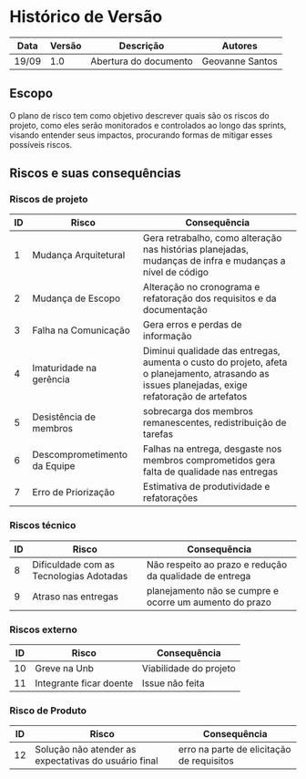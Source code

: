 # Histórico de Versão

|Data|Versão|Descrição|Autores|
|----|----|----|----|
|19/09|1.0|Abertura do documento|Geovanne Santos|

## Escopo

O plano de risco tem como objetivo descrever quais são os riscos do projeto, como eles serão monitorados e controlados ao longo das sprints, visando entender seus impactos, procurando formas de mitigar esses possíveis riscos.

## Riscos e suas consequências

### Riscos de projeto

| ID | Risco | Consequência |
|---|---|---|
| 1 | Mudança Arquitetural | Gera retrabalho, como alteração nas histórias planejadas, mudanças de infra e mudanças a nível de código |
| 2 | Mudança de Escopo | Alteração no cronograma e refatoração dos requisitos e da documentação |
| 3 | Falha na Comunicação | Gera erros e perdas de informação |
| 4 | Imaturidade na gerência | Diminui qualidade das entregas, aumenta o custo do projeto, afeta o planejamento, atrasando as issues planejadas, exige refatoração de artefatos |
| 5 | Desistência de membros | sobrecarga dos membros remanescentes, redistribuição de tarefas |
| 6 | Descomprometimento da Equipe | Falhas na entrega, desgaste nos membros comprometidos gera falta de qualidade nas entregas |
| 7 | Erro de Priorização | Estimativa de produtividade e refatorações |

### Riscos técnico

| ID | Risco | Consequência |
|---|---|---|
| 8 | Dificuldade com as Tecnologias Adotadas | Não respeito ao prazo e redução da qualidade de entrega |
| 9 | Atraso nas entregas | planejamento não se cumpre e ocorre um aumento do prazo |

### Riscos externo

| ID | Risco | Consequência |
|---|---|---|
| 10 | Greve na Unb | Viabilidade do projeto |
| 11 | Integrante ficar doente | Issue não feita |

### Risco de Produto

| ID | Risco | Consequência |
|---|---|---|
| 12 | Solução não atender as expectativas do usuário final | erro na parte de elicitação de requisitos |
